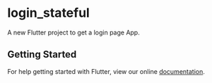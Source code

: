 # login_stateful

A new Flutter project to get a login page App.

## Getting Started

For help getting started with Flutter, view our online
[documentation](https://flutter.io/).
